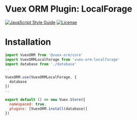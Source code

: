 # Vuex ORM Plugin: LocalForage

[![JavaScript Style Guide](https://img.shields.io/badge/code_style-standard-brightgreen.svg)](https://standardjs.com)
[![License](https://img.shields.io/npm/l/vuex-orm-localforage.svg)](https://github.com/eldomagan/vuex-orm-localforage/blob/master/LICENSE.md)

# Installation
``` js
import VuexORM from '@vuex-orm/core'
import VuexORMLocalForage from 'vuex-orm-localforage'
import database from './database'
..

VuexORM.use(VuexORMLocalForage, {
  database
})
..

export default () => new Vuex.Store({
  namespaced: true,
  plugins: [VuexORM.install(database)]
})

```
